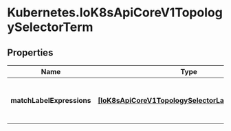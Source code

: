 # Kubernetes.IoK8sApiCoreV1TopologySelectorTerm

## Properties

Name | Type | Description | Notes
------------ | ------------- | ------------- | -------------
**matchLabelExpressions** | [**[IoK8sApiCoreV1TopologySelectorLabelRequirement]**](IoK8sApiCoreV1TopologySelectorLabelRequirement.md) | A list of topology selector requirements by labels. | [optional] 


